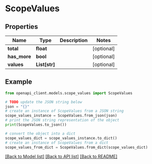 # ScopeValues


## Properties

Name | Type | Description | Notes
------------ | ------------- | ------------- | -------------
**total** | **float** |  | [optional] 
**has_more** | **bool** |  | [optional] 
**values** | **List[str]** |  | [optional] 

## Example

```python
from openapi_client.models.scope_values import ScopeValues

# TODO update the JSON string below
json = "{}"
# create an instance of ScopeValues from a JSON string
scope_values_instance = ScopeValues.from_json(json)
# print the JSON string representation of the object
print(ScopeValues.to_json())

# convert the object into a dict
scope_values_dict = scope_values_instance.to_dict()
# create an instance of ScopeValues from a dict
scope_values_from_dict = ScopeValues.from_dict(scope_values_dict)
```
[[Back to Model list]](../README.md#documentation-for-models) [[Back to API list]](../README.md#documentation-for-api-endpoints) [[Back to README]](../README.md)


